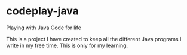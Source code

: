 # codeplay-java
Playing with Java Code for life

This is a project I have created to keep all the different Java programs I write in my free time. 
This is only for my learning.

